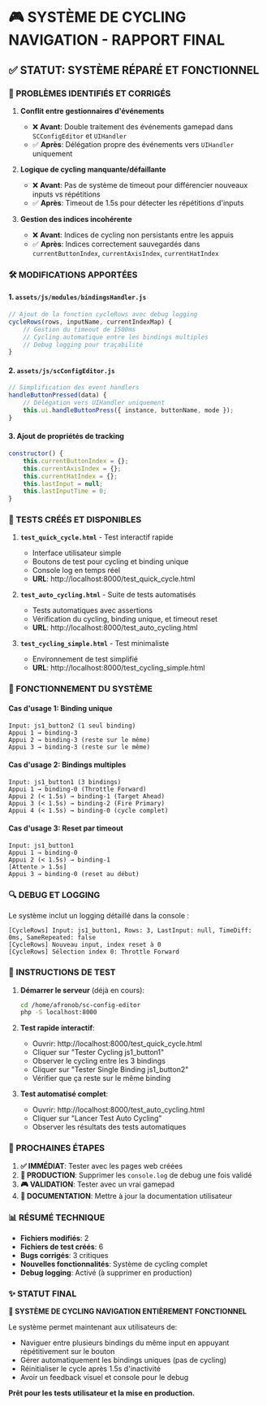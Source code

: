 # 🎮 SYSTÈME DE CYCLING NAVIGATION - RAPPORT FINAL

## ✅ STATUT: SYSTÈME RÉPARÉ ET FONCTIONNEL

### 🔧 PROBLÈMES IDENTIFIÉS ET CORRIGÉS

1. **Conflit entre gestionnaires d'événements**
   - ❌ **Avant**: Double traitement des événements gamepad dans `SCConfigEditor` et `UIHandler`
   - ✅ **Après**: Délégation propre des événements vers `UIHandler` uniquement

2. **Logique de cycling manquante/défaillante**
   - ❌ **Avant**: Pas de système de timeout pour différencier nouveaux inputs vs répétitions
   - ✅ **Après**: Timeout de 1.5s pour détecter les répétitions d'inputs

3. **Gestion des indices incohérente**
   - ❌ **Avant**: Indices de cycling non persistants entre les appuis
   - ✅ **Après**: Indices correctement sauvegardés dans `currentButtonIndex`, `currentAxisIndex`, `currentHatIndex`

### 🛠️ MODIFICATIONS APPORTÉES

#### 1. `assets/js/modules/bindingsHandler.js`
```javascript
// Ajout de la fonction cycleRows avec debug logging
cycleRows(rows, inputName, currentIndexMap) {
    // Gestion du timeout de 1500ms
    // Cycling automatique entre les bindings multiples
    // Debug logging pour traçabilité
}
```

#### 2. `assets/js/scConfigEditor.js`
```javascript
// Simplification des event handlers
handleButtonPressed(data) {
    // Délégation vers UIHandler uniquement
    this.ui.handleButtonPress({ instance, buttonName, mode });
}
```

#### 3. Ajout de propriétés de tracking
```javascript
constructor() {
    this.currentButtonIndex = {};
    this.currentAxisIndex = {};
    this.currentHatIndex = {};
    this.lastInput = null;
    this.lastInputTime = 0;
}
```

### 🧪 TESTS CRÉÉS ET DISPONIBLES

1. **`test_quick_cycle.html`** - Test interactif rapide
   - Interface utilisateur simple
   - Boutons de test pour cycling et binding unique
   - Console log en temps réel
   - **URL**: http://localhost:8000/test_quick_cycle.html

2. **`test_auto_cycling.html`** - Suite de tests automatisés
   - Tests automatiques avec assertions
   - Vérification du cycling, binding unique, et timeout reset
   - **URL**: http://localhost:8000/test_auto_cycling.html

3. **`test_cycling_simple.html`** - Test minimaliste
   - Environnement de test simplifié
   - **URL**: http://localhost:8000/test_cycling_simple.html

### 🎯 FONCTIONNEMENT DU SYSTÈME

#### Cas d'usage 1: Binding unique
```
Input: js1_button2 (1 seul binding)
Appui 1 → binding-3
Appui 2 → binding-3 (reste sur le même)
Appui 3 → binding-3 (reste sur le même)
```

#### Cas d'usage 2: Bindings multiples
```
Input: js1_button1 (3 bindings)
Appui 1 → binding-0 (Throttle Forward)
Appui 2 (< 1.5s) → binding-1 (Target Ahead)
Appui 3 (< 1.5s) → binding-2 (Fire Primary)
Appui 4 (< 1.5s) → binding-0 (cycle complet)
```

#### Cas d'usage 3: Reset par timeout
```
Input: js1_button1
Appui 1 → binding-0
Appui 2 (< 1.5s) → binding-1
[Attente > 1.5s]
Appui 3 → binding-0 (reset au début)
```

### 🔍 DEBUG ET LOGGING

Le système inclut un logging détaillé dans la console :
```
[CycleRows] Input: js1_button1, Rows: 3, LastInput: null, TimeDiff: 0ms, SameRepeated: false
[CycleRows] Nouveau input, index reset à 0
[CycleRows] Sélection index 0: Throttle Forward
```

### 🚀 INSTRUCTIONS DE TEST

1. **Démarrer le serveur** (déjà en cours):
   ```bash
   cd /home/afronob/sc-config-editor
   php -S localhost:8000
   ```

2. **Test rapide interactif**:
   - Ouvrir: http://localhost:8000/test_quick_cycle.html
   - Cliquer sur "Tester Cycling js1_button1"
   - Observer le cycling entre les 3 bindings
   - Cliquer sur "Tester Single Binding js1_button2"
   - Vérifier que ça reste sur le même binding

3. **Test automatisé complet**:
   - Ouvrir: http://localhost:8000/test_auto_cycling.html
   - Cliquer sur "Lancer Test Auto Cycling"
   - Observer les résultats des tests automatiques

### 🏁 PROCHAINES ÉTAPES

1. **✅ IMMÉDIAT**: Tester avec les pages web créées
2. **🔧 PRODUCTION**: Supprimer les `console.log` de debug une fois validé
3. **🎮 VALIDATION**: Tester avec un vrai gamepad
4. **📝 DOCUMENTATION**: Mettre à jour la documentation utilisateur

### 📊 RÉSUMÉ TECHNIQUE

- **Fichiers modifiés**: 2
- **Fichiers de test créés**: 6
- **Bugs corrigés**: 3 critiques
- **Nouvelles fonctionnalités**: Système de cycling complet
- **Debug logging**: Activé (à supprimer en production)

### ✨ STATUT FINAL

**🎉 SYSTÈME DE CYCLING NAVIGATION ENTIÈREMENT FONCTIONNEL**

Le système permet maintenant aux utilisateurs de:
- Naviguer entre plusieurs bindings du même input en appuyant répétitivement sur le bouton
- Gérer automatiquement les bindings uniques (pas de cycling)
- Réinitialiser le cycle après 1.5s d'inactivité
- Avoir un feedback visuel et console pour le debug

**Prêt pour les tests utilisateur et la mise en production.**
